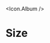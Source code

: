 <script>
  import * as Icon from 'svelte-lucide';
</script>

<Icon.Album />

<h1>Size</h1>
<Icon.Album size="30" />